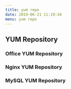 ```yaml
---
title: yum repo
date: 2019-06-21 11:19:34
menu: yum repo
---
```


## YUM Repository

### Office YUM Repository

### Nginx YUM Repository

### MySQL YUM Repository

